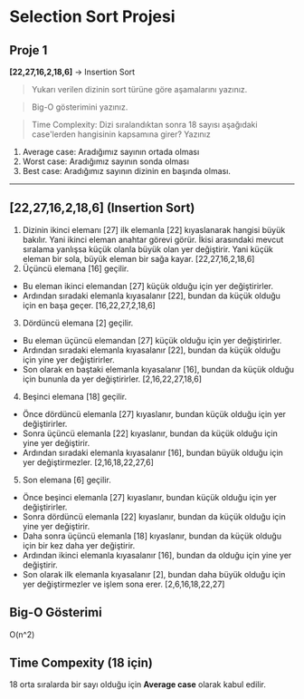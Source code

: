 # Selection Sort Projesi

## Proje 1
**[22,27,16,2,18,6]** -> Insertion Sort

>Yukarı verilen dizinin sort türüne göre aşamalarını yazınız.

>Big-O gösterimini yazınız.

>Time Complexity: Dizi sıralandıktan sonra 18 sayısı aşağıdaki case'lerden hangisinin kapsamına girer? Yazınız
  1. Average case: Aradığımız sayının ortada olması
  2. Worst case: Aradığımız sayının sonda olması
  3. Best case: Aradığımız sayının dizinin en başında olması.

***

## [22,27,16,2,18,6] (Insertion Sort)
1. Dizinin ikinci elemanı [27] ilk elemanla [22] kıyaslanarak hangisi büyük bakılır. Yani ikinci eleman anahtar görevi görür. İkisi arasındaki mevcut sıralama yanlışsa küçük olanla büyük olan yer değiştirir. Yani küçük eleman bir sola, büyük eleman bir sağa kayar.
[22,27,16,2,18,6]
2. Üçüncü elemana [16] geçilir. 
  * Bu eleman ikinci elemandan [27] küçük olduğu için yer değiştirirler. 
  * Ardından sıradaki elemanla kıyasalanır [22], bundan da küçük olduğu için en başa geçer.
[16,22,27,2,18,6]
3. Dördüncü elemana [2] geçilir. 
  * Bu eleman üçüncü elemandan [27] küçük olduğu için yer değiştirirler. 
  * Ardından sıradaki elemanla kıyasalanır [22], bundan da küçük olduğu için yine yer değiştirirler.
  * Son olarak en baştaki elemanla kıyasalanır [16], bundan da küçük olduğu için bununla da yer değiştirirler.
[2,16,22,27,18,6]
4. Beşinci elemana [18] geçilir. 
  * Önce dördüncü elemanla [27] kıyaslanır, bundan küçük olduğu için yer değiştirirler.
  * Sonra üçüncü elemanla [22] kıyaslanır, bundan da küçük olduğu için yine yer değiştirir. 
  * Ardından sıradaki elemanla kıyasalanır [16], bundan büyük olduğu için yer değiştirmezler.
[2,16,18,22,27,6]
5. Son elemana [6] geçilir. 
  * Önce beşinci elemanla [27] kıyaslanır, bundan küçük olduğu için yer değiştirirler.
  * Sonra dördüncü elemanla [22] kıyaslanır, bundan da küçük olduğu için yine yer değiştirir.
  * Daha sonra üçüncü elemanla [18] kıyaslanır, bundan da küçük olduğu için bir kez daha yer değiştirir. 
  * Ardından ikinci elemanla kıyasalanır [16], bundan da olduğu için yine yer değiştirir.
  * Son olarak ilk elemanla kıyasalanır [2], bundan daha büyük olduğu için yer değiştirmezler ve işlem sona erer.
[2,6,16,18,22,27]

## Big-O Gösterimi
O(n^2)

## Time Compexity (18 için)
18 orta sıralarda bir sayı olduğu için **Average case** olarak kabul edilir.